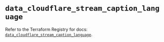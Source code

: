 # `data_cloudflare_stream_caption_language`

Refer to the Terraform Registry for docs: [`data_cloudflare_stream_caption_language`](https://registry.terraform.io/providers/cloudflare/cloudflare/5.10.1/docs/data-sources/stream_caption_language).
